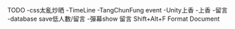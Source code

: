 TODO
-css太亂炒晒
-TimeLine
  -TangChunFung event
-Unity上香
  -上香
  -留言
  -database save低人數/留言
  -彈幕show 留言
Shift+Alt+F Format Document